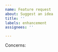 ```yaml
---
name: Feature request
about: Suggest an idea
title: ''
labels: enhancement
assignees: ''

---
```


<!-- what are you requesting a feature for? ("assembler" or "simulator") -->
Concerns:

<!-- please give a concise description below of the feature you'd like to see added -->

<!--
if there is a certain problem you're experiencing which this feature would likely solve, you can add it below
(for bug reports, see the "Bug report" template instead)
-->

<!-- if there is any other information relevant to this feature request, you can add it below -->
